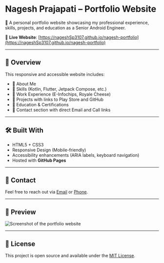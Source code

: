 # Nagesh Prajapati – Portfolio Website

🚀 A personal portfolio website showcasing my professional experience, skills, projects, and education as a Senior Android Engineer.

🔗 **Live Website**: [https://nageshSp3107.github.io/nagesh-portfolio](https://nageshSp3107.github.io/nagesh-portfolio)

---

## 📌 Overview

This responsive and accessible website includes:

- 🔹 About Me
- 🔹 Skills (Kotlin, Flutter, Jetpack Compose, etc.)
- 🔹 Work Experience (E-Infochips, Royale Cheese)
- 🔹 Projects with links to Play Store and GitHub
- 🔹 Education & Certifications
- 🔹 Contact section with direct Email and Call links

---

## 🛠️ Built With

- HTML5 + CSS3
- Responsive Design (Mobile-friendly)
- Accessibility enhancements (ARIA labels, keyboard navigation)
- Hosted with **GitHub Pages**

---

## 📧 Contact

Feel free to reach out via [Email](mailto:nagesh.prajapati.3107@gmail.com) or [Phone](tel:+919722675854).

---

## 📸 Preview

![Screenshot of the portfolio website](preview.png)

---

## 📃 License

This project is open source and available under the [MIT License](LICENSE).

